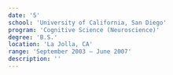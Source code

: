 ```yaml
---
date: '5'
school: 'University of California, San Diego'
program: 'Cognitive Science (Neuroscience)'
degree: 'B.S.'
location: 'La Jolla, CA'
range: 'September 2003 – June 2007'
description: ''
---
```

